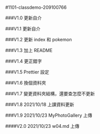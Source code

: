 #1101-classdemo-209100766

###V1.0
更新自介

###V1.1
更新自介

###V1.2
更新 index 和 pokemon

###V1.3
加上 README

###V1.4
更正錯字

###V1.5
Prettier 設定

###V1.6
換個資料夾

###V1.7
變更資料夾結構，還要查怎麼不更新

###V1.8
2021/10/18 上課資料更新

###V1.9
2021/10/23
MyPhotoGallery 上傳

####V2.0
2021/10/23
w04.md 上傳
